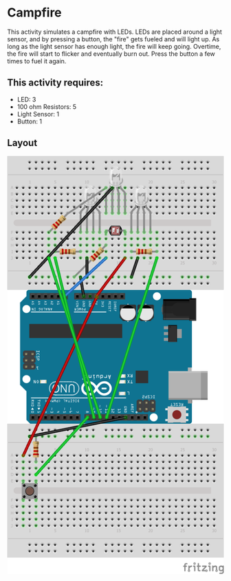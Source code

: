 # Campfire
This activity simulates a campfire with LEDs. LEDs are placed around a light sensor, and by pressing a button, the "fire" gets fueled and will light up. As long as the light sensor has enough light, the fire will keep going. Overtime, the fire will start to flicker and eventually burn out. Press the button a few times to fuel it again.

## This activity requires:
* LED: 3
* 100 ohm Resistors: 5
* Light Sensor: 1
* Button: 1

## Layout
![Layout](https://github.com/unoacm/Arduino-Workshop/blob/master/activities/Campfire/Campfire.png)